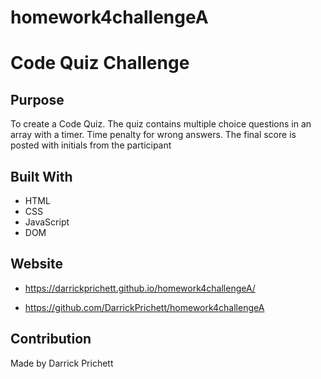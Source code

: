 # homework4challengeA

# Code Quiz Challenge

## Purpose
To create a Code Quiz. The quiz contains multiple choice questions in an array with a timer. Time penalty for wrong answers. The final score is posted with initials from the participant

## Built With
* HTML
* CSS
* JavaScript
* DOM

## Website

* https://darrickprichett.github.io/homework4challengeA/

* https://github.com/DarrickPrichett/homework4challengeA

## Contribution
Made by Darrick Prichett